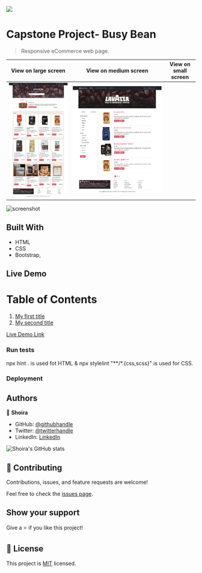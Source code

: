 ![](https://img.shields.io/badge/Microverse-blueviolet)

# Capstone Project- Busy Bean


>  Responsive eCommerce web page.

| View on large screen | View on medium screen | View on small screen |
| --- | --- | --- |
| ![](./img/homepage.png) | ![](./img/search-result.png) 


![screenshot]()


## Built With

- HTML
- CSS
- Bootstrap, 

## Live Demo
# Table of Contents

1. [My first title](#my-first-title)
2. [My second title](#my-second-title)


[Live Demo Link](https://shoirata.github.io/ZATTIX/)


### Run tests

npx hint . is used fot HTML & npx stylelint "**/*.{css,scss}" is used for CSS.

### Deployment



## Authors

👤 **Shoira**

- GitHub: [@githubhandle](https://github.com/shoirata)
- Twitter: [@twitterhandle](https://twitter.com/Shoira03)
- LinkedIn: [LinkedIn](https://www.linkedin.com/in/shoira-tashpulatova-bab4a7122/)

![Shoira's GitHub stats](https://github-readme-stats.vercel.app/api?username=shoirata&count_private=true)

## 🤝 Contributing

Contributions, issues, and feature requests are welcome!

Feel free to check the [issues page](issues/).



## Show your support

Give a ⭐️ if you like this project!


## 📝 License

This project is [MIT](lic.url) licensed.
